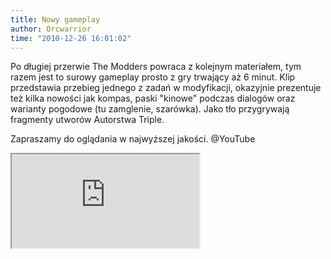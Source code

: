 ```yaml
---
title: Nowy gameplay
author: Orcwarrior
time: "2010-12-26 16:01:02"
---
```


Po długiej przerwie The Modders powraca z kolejnym materiałem, tym razem jest to surowy gameplay prosto z gry trwający aż 6 minut.
Klip przedstawia przebieg jednego z zadań w modyfikacji, okazyjnie prezentuje też kilka nowości jak kompas, paski "kinowe" podczas dialogów oraz warianty pogodowe (tu zamglenie, szarówka). Jako tło przygrywają fragmenty utworów Autorstwa Triple.

Zapraszamy do oglądania w najwyższej jakości.
@YouTube

<iframe class="video" src="https://www.youtube.com/embed/KcT-eyyya7o" allowfullscreen></iframe>